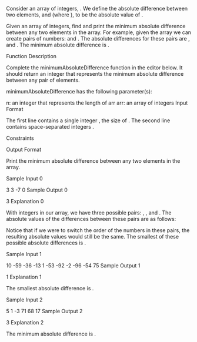 Consider an array of integers, . We define the absolute difference between two elements,  and  (where ), to be the absolute value of .

Given an array of integers, find and print the minimum absolute difference between any two elements in the array. For example, given the array  we can create  pairs of numbers:  and . The absolute differences for these pairs are ,  and . The minimum absolute difference is .

Function Description

Complete the minimumAbsoluteDifference function in the editor below. It should return an integer that represents the minimum absolute difference between any pair of elements.

minimumAbsoluteDifference has the following parameter(s):

n: an integer that represents the length of arr
arr: an array of integers
Input Format

The first line contains a single integer , the size of .
The second line contains  space-separated integers .

Constraints

Output Format

Print the minimum absolute difference between any two elements in the array.

Sample Input 0

3
3 -7 0
Sample Output 0

3
Explanation 0

With  integers in our array, we have three possible pairs: , , and . The absolute values of the differences between these pairs are as follows:

Notice that if we were to switch the order of the numbers in these pairs, the resulting absolute values would still be the same. The smallest of these possible absolute differences is .

Sample Input 1

10
-59 -36 -13 1 -53 -92 -2 -96 -54 75
Sample Output 1

1
Explanation 1

The smallest absolute difference is .

Sample Input 2

5
1 -3 71 68 17
Sample Output 2

3
Explanation 2

The minimum absolute difference is .
